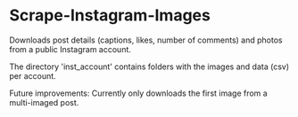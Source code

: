 # Scrape-Instagram-Images
Downloads post details (captions, likes, number of comments) and photos from a public Instagram account.

The directory 'inst_account' contains folders with the images and data (csv) per account.

Future improvements: Currently only downloads the first image from a multi-imaged post.
